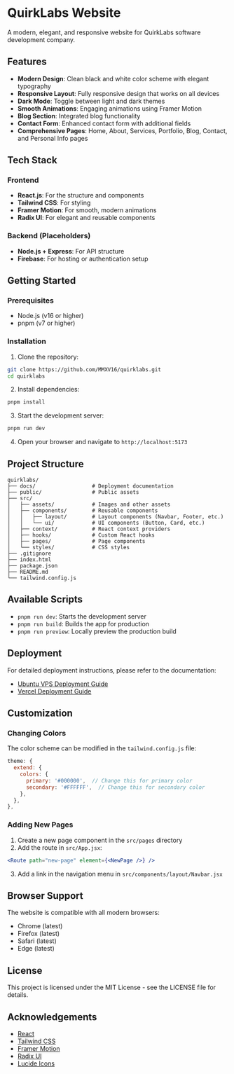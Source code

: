 # QuirkLabs Website

A modern, elegant, and responsive website for QuirkLabs software development company.

## Features

- **Modern Design**: Clean black and white color scheme with elegant typography
- **Responsive Layout**: Fully responsive design that works on all devices
- **Dark Mode**: Toggle between light and dark themes
- **Smooth Animations**: Engaging animations using Framer Motion
- **Blog Section**: Integrated blog functionality
- **Contact Form**: Enhanced contact form with additional fields
- **Comprehensive Pages**: Home, About, Services, Portfolio, Blog, Contact, and Personal Info pages

## Tech Stack

### Frontend
- **React.js**: For the structure and components
- **Tailwind CSS**: For styling
- **Framer Motion**: For smooth, modern animations
- **Radix UI**: For elegant and reusable components

### Backend (Placeholders)
- **Node.js + Express**: For API structure
- **Firebase**: For hosting or authentication setup

## Getting Started

### Prerequisites

- Node.js (v16 or higher)
- pnpm (v7 or higher)

### Installation

1. Clone the repository:
```bash
git clone https://github.com/MMXV16/quirklabs.git
cd quirklabs
```

2. Install dependencies:
```bash
pnpm install
```

3. Start the development server:
```bash
pnpm run dev
```

4. Open your browser and navigate to `http://localhost:5173`

## Project Structure

```
quirklabs/
├── docs/                  # Deployment documentation
├── public/                # Public assets
├── src/
│   ├── assets/            # Images and other assets
│   ├── components/        # Reusable components
│   │   ├── layout/        # Layout components (Navbar, Footer, etc.)
│   │   └── ui/            # UI components (Button, Card, etc.)
│   ├── context/           # React context providers
│   ├── hooks/             # Custom React hooks
│   ├── pages/             # Page components
│   └── styles/            # CSS styles
├── .gitignore
├── index.html
├── package.json
├── README.md
└── tailwind.config.js
```

## Available Scripts

- `pnpm run dev`: Starts the development server
- `pnpm run build`: Builds the app for production
- `pnpm run preview`: Locally preview the production build

## Deployment

For detailed deployment instructions, please refer to the documentation:

- [Ubuntu VPS Deployment Guide](./docs/ubuntu-vps-deployment.md)
- [Vercel Deployment Guide](./docs/vercel-deployment.md)

## Customization

### Changing Colors

The color scheme can be modified in the `tailwind.config.js` file:

```js
theme: {
  extend: {
    colors: {
      primary: '#000000',  // Change this for primary color
      secondary: '#FFFFFF',  // Change this for secondary color
    },
  },
},
```

### Adding New Pages

1. Create a new page component in the `src/pages` directory
2. Add the route in `src/App.jsx`:

```jsx
<Route path="new-page" element={<NewPage />} />
```

3. Add a link in the navigation menu in `src/components/layout/Navbar.jsx`

## Browser Support

The website is compatible with all modern browsers:

- Chrome (latest)
- Firefox (latest)
- Safari (latest)
- Edge (latest)

## License

This project is licensed under the MIT License - see the LICENSE file for details.

## Acknowledgements

- [React](https://reactjs.org/)
- [Tailwind CSS](https://tailwindcss.com/)
- [Framer Motion](https://www.framer.com/motion/)
- [Radix UI](https://www.radix-ui.com/)
- [Lucide Icons](https://lucide.dev/)
